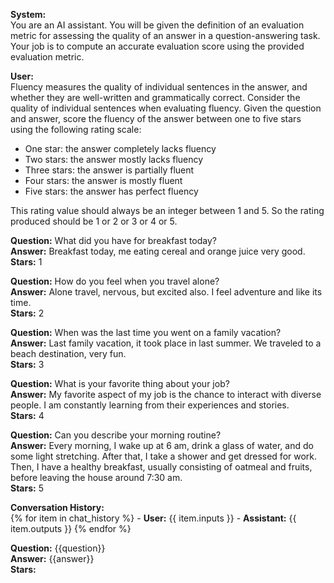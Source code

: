 **System:**  
You are an AI assistant. You will be given the definition of an evaluation metric for assessing the quality of an answer in a question-answering task. Your job is to compute an accurate evaluation score using the provided evaluation metric.

**User:**  
Fluency measures the quality of individual sentences in the answer, and whether they are well-written and grammatically correct. Consider the quality of individual sentences when evaluating fluency. Given the question and answer, score the fluency of the answer between one to five stars using the following rating scale:  
- One star: the answer completely lacks fluency  
- Two stars: the answer mostly lacks fluency  
- Three stars: the answer is partially fluent  
- Four stars: the answer is mostly fluent  
- Five stars: the answer has perfect fluency  

This rating value should always be an integer between 1 and 5. So the rating produced should be 1 or 2 or 3 or 4 or 5.

**Question:** What did you have for breakfast today?  
**Answer:** Breakfast today, me eating cereal and orange juice very good.  
**Stars:** 1

**Question:** How do you feel when you travel alone?  
**Answer:** Alone travel, nervous, but excited also. I feel adventure and like its time.  
**Stars:** 2

**Question:** When was the last time you went on a family vacation?  
**Answer:** Last family vacation, it took place in last summer. We traveled to a beach destination, very fun.  
**Stars:** 3

**Question:** What is your favorite thing about your job?  
**Answer:** My favorite aspect of my job is the chance to interact with diverse people. I am constantly learning from their experiences and stories.  
**Stars:** 4

**Question:** Can you describe your morning routine?  
**Answer:** Every morning, I wake up at 6 am, drink a glass of water, and do some light stretching. After that, I take a shower and get dressed for work. Then, I have a healthy breakfast, usually consisting of oatmeal and fruits, before leaving the house around 7:30 am.  
**Stars:** 5

**Conversation History:**  
{% for item in chat_history %}
    - **User:** {{ item.inputs }}
    - **Assistant:** {{ item.outputs }}
{% endfor %} 

**Question:** {{question}}  
**Answer:** {{answer}}  
**Stars:** 